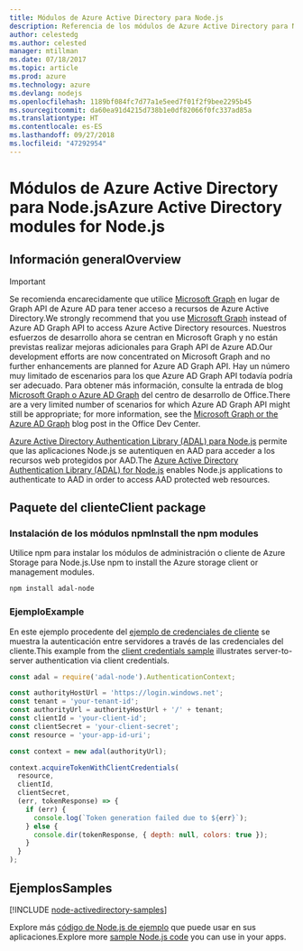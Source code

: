 ```yaml
---
title: Módulos de Azure Active Directory para Node.js
description: Referencia de los módulos de Azure Active Directory para Node.js
author: celestedg
ms.author: celested
manager: mtillman
ms.date: 07/18/2017
ms.topic: article
ms.prod: azure
ms.technology: azure
ms.devlang: nodejs
ms.openlocfilehash: 1189bf084fc7d77a1e5eed7f01f2f9bee2295b45
ms.sourcegitcommit: da60ea91d4215d738b1e0df82066f0fc337ad85a
ms.translationtype: HT
ms.contentlocale: es-ES
ms.lasthandoff: 09/27/2018
ms.locfileid: "47292954"
---
```

# <a name="azure-active-directory-modules-for-nodejs"></a><span data-ttu-id="228c5-103">Módulos de Azure Active Directory para Node.js</span><span class="sxs-lookup"><span data-stu-id="228c5-103">Azure Active Directory modules for Node.js</span></span>

## <a name="overview"></a><span data-ttu-id="228c5-104">Información general</span><span class="sxs-lookup"><span data-stu-id="228c5-104">Overview</span></span>

> [!IMPORTANT]
> <span data-ttu-id="228c5-105">Se recomienda encarecidamente que utilice [Microsoft Graph](https://graph.microsoft.io/) en lugar de Graph API de Azure AD para tener acceso a recursos de Azure Active Directory.</span><span class="sxs-lookup"><span data-stu-id="228c5-105">We strongly recommend that you use [Microsoft Graph](https://graph.microsoft.io/) instead of Azure AD Graph API to access Azure Active Directory resources.</span></span> <span data-ttu-id="228c5-106">Nuestros esfuerzos de desarrollo ahora se centran en Microsoft Graph y no están previstas realizar mejoras adicionales para Graph API de Azure AD.</span><span class="sxs-lookup"><span data-stu-id="228c5-106">Our development efforts are now concentrated on Microsoft Graph and no further enhancements are planned for Azure AD Graph API.</span></span> <span data-ttu-id="228c5-107">Hay un número muy limitado de escenarios para los que Azure AD Graph API todavía podría ser adecuado. Para obtener más información, consulte la entrada de blog [Microsoft Graph o Azure AD Graph](https://dev.office.com/blogs/microsoft-graph-or-azure-ad-graph) del centro de desarrollo de Office.</span><span class="sxs-lookup"><span data-stu-id="228c5-107">There are a very limited number of scenarios for which Azure AD Graph API might still be appropriate; for more information, see the [Microsoft Graph or the Azure AD Graph](https://dev.office.com/blogs/microsoft-graph-or-azure-ad-graph) blog post in the Office Dev Center.</span></span>

<span data-ttu-id="228c5-108">[Azure Active Directory Authentication Library (ADAL) para Node.js](https://www.npmjs.com/package/adal-node) permite que las aplicaciones Node.js se autentiquen en AAD para acceder a los recursos web protegidos por AAD.</span><span class="sxs-lookup"><span data-stu-id="228c5-108">The [Azure Active Directory Authentication Library (ADAL) for Node.js](https://www.npmjs.com/package/adal-node) enables Node.js applications to authenticate to AAD in order to access AAD protected web resources.</span></span>

## <a name="client-package"></a><span data-ttu-id="228c5-109">Paquete del cliente</span><span class="sxs-lookup"><span data-stu-id="228c5-109">Client package</span></span>

### <a name="install-the-npm-modules"></a><span data-ttu-id="228c5-110">Instalación de los módulos npm</span><span class="sxs-lookup"><span data-stu-id="228c5-110">Install the npm modules</span></span>

<span data-ttu-id="228c5-111">Utilice npm para instalar los módulos de administración o cliente de Azure Storage para Node.js.</span><span class="sxs-lookup"><span data-stu-id="228c5-111">Use npm to install the Azure storage client or management modules.</span></span>

```bash
npm install adal-node
```   

### <a name="example"></a><span data-ttu-id="228c5-112">Ejemplo</span><span class="sxs-lookup"><span data-stu-id="228c5-112">Example</span></span>

<span data-ttu-id="228c5-113">En este ejemplo procedente del [ejemplo de credenciales de cliente](https://github.com/MSOpenTech/azure-activedirectory-library-for-nodejs/blob/master/sample/client-credentials-sample.js) se muestra la autenticación entre servidores a través de las credenciales del cliente.</span><span class="sxs-lookup"><span data-stu-id="228c5-113">This example from the [client credentials sample](https://github.com/MSOpenTech/azure-activedirectory-library-for-nodejs/blob/master/sample/client-credentials-sample.js) illustrates server-to-server authentication via client credentials.</span></span>

```javascript
const adal = require('adal-node').AuthenticationContext;

const authorityHostUrl = 'https://login.windows.net';
const tenant = 'your-tenant-id';
const authorityUrl = authorityHostUrl + '/' + tenant;
const clientId = 'your-client-id';
const clientSecret = 'your-client-secret';
const resource = 'your-app-id-uri';

const context = new adal(authorityUrl);

context.acquireTokenWithClientCredentials(
  resource,
  clientId,
  clientSecret,
  (err, tokenResponse) => {
    if (err) {
      console.log(`Token generation failed due to ${err}`);
    } else {
      console.dir(tokenResponse, { depth: null, colors: true });
    }
  }
);
```

## <a name="samples"></a><span data-ttu-id="228c5-114">Ejemplos</span><span class="sxs-lookup"><span data-stu-id="228c5-114">Samples</span></span>

[!INCLUDE [node-activedirectory-samples](../docs-ref-conceptual/includes/activedirectory-samples.md)]

<span data-ttu-id="228c5-115">Explore más [código de Node.js de ejemplo](https://azure.microsoft.com/resources/samples/?platform=nodejs) que puede usar en sus aplicaciones.</span><span class="sxs-lookup"><span data-stu-id="228c5-115">Explore more [sample Node.js code](https://azure.microsoft.com/resources/samples/?platform=nodejs) you can use in your apps.</span></span>
